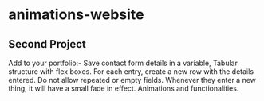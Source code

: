 # animations-website
## Second Project
Add to your portfolio:- Save contact form details in a variable, Tabular structure with flex boxes. For each entry, create a new row with the details entered. Do not allow repeated or empty fields. Whenever they enter a new thing, it will have a small fade in effect. Animations and functionalities.
